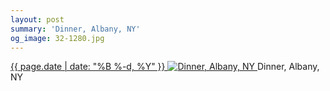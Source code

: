 ```yaml
---
layout: post
summary: 'Dinner, Albany, NY'
og_image: 32-1280.jpg
---
```


<p>
 <time>
  <a href="/32">
   {{ page.date | date: "%B %-d, %Y" }}
  </a>
 </time>
 <a href="/32">
  <img alt="Dinner, Albany, NY" sizes="(min-width: 700px) 50vw, calc(100vw - 2rem)" src="{{ site.assets_url }}/32-640.jpg" srcset="{{ site.assets_url }}/32-1280.jpg 1280w, {{ site.assets_url }}/32-960.jpg 960w, {{ site.assets_url }}/32-640.jpg 640w, {{ site.assets_url }}/32-320.jpg 320w"/>
 </a>
 <span>
  Dinner, Albany, NY
 </span>
</p>
